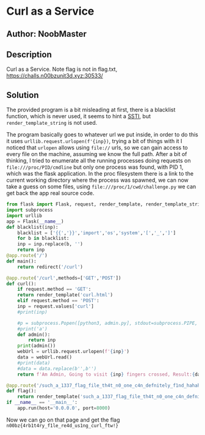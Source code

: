 # Curl as a Service


## Author: NoobMaster

## Description

Curl as a Service. Note flag is not in flag.txt, https://challs.n00bzunit3d.xyz:30533/


## Solution

The provided program is a bit misleading at first, there is a blacklist function, which is never used, it seems to hint a [SSTI](https://portswigger.net/web-security/server-side-template-injection), but `render_template_string` is not used.

The program basically goes to whatever url we put inside, in order to do this it uses `urllib.request.urlopen(f'{inp})`, trying a bit of things with it I noticed that `urlopen` allows using `file://` urls, so we can gain access to every file on the machine, assuming we know the full path. After a bit of thinking, I tried to enumerate all the running processes doing requests on `file:///proc/PID/cmdline` but only one process was found, with PID 1, which was the flask application. In the proc filesystem there is a link to the current working directory where the process was spawned, we can now take a guess on some files, using `file:///proc/1/cwd/challenge.py` we can get back the app real source code.

```py
from flask import Flask, request, render_template, render_template_string, redirect
import subprocess
import urllib
app = Flask(__name__)
def blacklist(inp):
    blacklist = ['{{','}}','import','os','system','[','_',']']
    for b in blacklist:
    inp = inp.replace(b, '')
    return inp
@app.route('/')
def main():
    return redirect('/curl')

@app.route('/curl',methods=['GET','POST'])
def curl():
    if request.method == 'GET':
    return render_template('curl.html')
    elif request.method == 'POST':
    inp = request.values['curl']
    #print(inp)

    #p = subprocess.Popen([python3, admin.py], stdout=subprocess.PIPE, stderr=subprocess.PIPE)
    #print('a')
    def admin():
        return inp
    print(admin())
    webUrl = urllib.request.urlopen(f'{inp}')
    data = webUrl.read()
    #print(data)
    #data = data.replace(b'',b'')
    return f'Am Admin, Going to visit {inp} fingers crossed, Result:{data}'

@app.route('/such_a_1337_flag_file_th4t_n0_one_c4n_defnitely_f1nd_hahahaha_lollll_nooob_xDDDDDDd.txt')
def flag():
    return render_template('such_a_1337_flag_file_th4t_n0_one_c4n_defnitely_f1nd_hahahaha_lollll_nooob_xDDDDDDd.txt')
if __name__ == '__main__':
    app.run(host='0.0.0.0', port=8000)
```

Now we can go on that page and get the flag `n00bz{4rb1t4ry_f1le_re4d_us1ng_curl_ftw!}`
